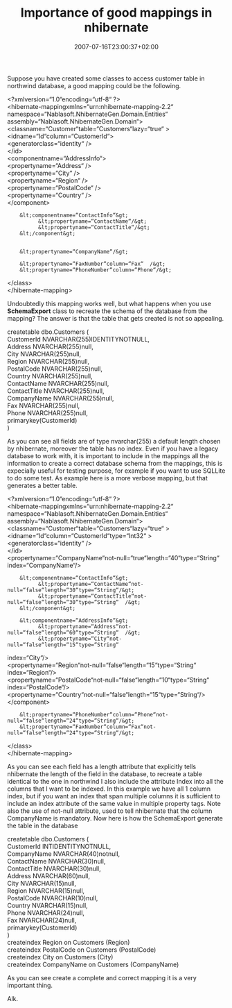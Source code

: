 ﻿---
title: "Importance of good mappings in nhibernate"
description: ""
date: 2007-07-16T23:00:37+02:00
draft: false
tags: [Nhibernate]
categories: [Nhibernate]
---
Suppose you have created some classes to access customer table in northwind database, a good mapping could be the following.

&lt;?xmlversion=“1.0“encoding=“utf-8“  ?&gt;  
&lt;hibernate-mappingxmlns=“urn:nhibernate-mapping-2.2“  
namespace=“Nablasoft.NhibernateGen.Domain.Entities“  
assembly=“Nablasoft.NhibernateGen.Domain“&gt;  
  &lt;classname=“Customer“table=“Customers“lazy=“true“  &gt;  
        &lt;idname=“Id“column=“CustomerId“&gt;  
              &lt;generatorclass=“identity“  /&gt;  
        &lt;/id&gt;  
        &lt;componentname=“AddressInfo“&gt;  
              &lt;propertyname=“Address“  /&gt;  
              &lt;propertyname=“City“  /&gt;  
              &lt;propertyname=“Region“  /&gt;  
              &lt;propertyname=“PostalCode“  /&gt;  
              &lt;propertyname=“Country“  /&gt;  
        &lt;/component&gt;  
  
        &lt;componentname=“ContactInfo“&gt;  
              &lt;propertyname=“ContactName“/&gt;  
              &lt;propertyname=“ContactTitle“/&gt;  
        &lt;/component&gt;  
  
  
        &lt;propertyname=“CompanyName“/&gt;  
  
        &lt;propertyname=“FaxNumber“column=“Fax“  /&gt;  
        &lt;propertyname=“PhoneNumber“column=“Phone“/&gt;  
  &lt;/class&gt;  
&lt;/hibernate-mapping&gt;

Undoubtedly this mapping works well, but what happens when you use  **SchemaExport** class to recreate the schema of the database from the mapping? The answer is that the table that gets created is not so appealing.

createtable  dbo.Customers  (  
CustomerId  NVARCHAR(255)IDENTITYNOTNULL,  
  Address  NVARCHAR(255)null,  
  City  NVARCHAR(255)null,  
  Region  NVARCHAR(255)null,  
  PostalCode  NVARCHAR(255)null,  
  Country  NVARCHAR(255)null,  
  ContactName  NVARCHAR(255)null,  
  ContactTitle  NVARCHAR(255)null,  
  CompanyName  NVARCHAR(255)null,  
  Fax  NVARCHAR(255)null,  
  Phone  NVARCHAR(255)null,  
primarykey(CustomerId)  
)

As you can see all fields are of type nvarchar(255)  a default length chosen by nhibernate, moreover the table has no index. Even if you have a legacy database to work with, it is important to include in the mappings all the information to create a correct database schema from the mappings, this is expecially useful for testing purpose, for example if you want to use SQLLite to do some test. As example here is a more verbose mapping, but that generates a better table.

&lt;?xmlversion=“1.0“encoding=“utf-8“  ?&gt;  
&lt;hibernate-mappingxmlns=“urn:nhibernate-mapping-2.2“  
namespace=“Nablasoft.NhibernateGen.Domain.Entities“  
assembly=“Nablasoft.NhibernateGen.Domain“&gt;  
  &lt;classname=“Customer“table=“Customers“lazy=“true“  &gt;  
        &lt;idname=“Id“column=“CustomerId“type=“Int32“  &gt;  
              &lt;generatorclass=“identity“  /&gt;  
        &lt;/id&gt;  
        &lt;propertyname=“CompanyName“not-null=“true“length=“40“type=“String“  
index=“CompanyName“/&gt;  
  
        &lt;componentname=“ContactInfo“&gt;  
              &lt;propertyname=“ContactName“not-null=“false“length=“30“type=“String“/&gt;  
              &lt;propertyname=“ContactTitle“not-null=“false“length=“30“type=“String“  /&gt;  
        &lt;/component&gt;  
  
        &lt;componentname=“AddressInfo“&gt;  
              &lt;propertyname=“Address“not-null=“false“length=“60“type=“String“  /&gt;  
              &lt;propertyname=“City“not-null=“false“length=“15“type=“String“  
index=“City“/&gt;  
              &lt;propertyname=“Region“not-null=“false“length=“15“type=“String“  
index=“Region“/&gt;  
              &lt;propertyname=“PostalCode“not-null=“false“length=“10“type=“String“  
index=“PostalCode“/&gt;  
              &lt;propertyname=“Country“not-null=“false“length=“15“type=“String“/&gt;  
        &lt;/component&gt;  
  
        &lt;propertyname=“PhoneNumber“column=“Phone“not-null=“false“length=“24“type=“String“/&gt;  
        &lt;propertyname=“FaxNumber“column=“Fax“not-null=“false“length=“24“type=“String“/&gt;  
  
  &lt;/class&gt;  
&lt;/hibernate-mapping&gt;

As you can see each field has a length attribute that explicitly tells nhibernate the length of the field in the database, to recreate a table identical to the one in northwind I also include the attribute Index into all the columns that I want to be indexed. In this example we have all 1 column index, but if you want an index that span multiple columns it is sufficient to include an index attribute of the same value in multiple property tags. Note also the use of not-null attribute, used to tell nhibernate that the column CompanyName is mandatory. Now here is how the SchemaExport generate the table in the database

createtable  dbo.Customers  (  
CustomerId  INTIDENTITYNOTNULL,  
  CompanyName  NVARCHAR(40)notnull,  
  ContactName  NVARCHAR(30)null,  
  ContactTitle  NVARCHAR(30)null,  
  Address  NVARCHAR(60)null,  
  City  NVARCHAR(15)null,  
  Region  NVARCHAR(15)null,  
  PostalCode  NVARCHAR(10)null,  
  Country  NVARCHAR(15)null,  
  Phone  NVARCHAR(24)null,  
  Fax  NVARCHAR(24)null,  
primarykey(CustomerId)  
)  
createindex  Region  on  Customers  (Region)  
createindex  PostalCode  on  Customers  (PostalCode)  
createindex  City  on  Customers  (City)  
createindex  CompanyName  on  Customers  (CompanyName)

As you can see create a complete and correct mapping it is a very important thing.

Alk.
